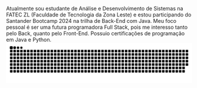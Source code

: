 <p align="left">Atualmente sou estudante de Análise e Desenvolvimento de Sistemas na FATEC ZL (Faculdade de Tecnologia da Zona Leste) e estou participando do Santander Bootcamp 2024 na trilha de Back-End com Java.
Meu foco pessoal é ser uma futura programadora Full Stack, pois me interesso tanto pelo Back, quanto pelo Front-End.
Possuio certificações de programação em Java e Python.

<picture>
  <source media="(prefers-color-scheme: dark)" srcset="https://raw.githubusercontent.com/isabellavorenti/isabellavorenti/output/github-contribution-grid-snake-dark.svg">
  <source media="(prefers-color-scheme: light)" srcset="https://raw.githubusercontent.com/isabellavorenti/isabellavorenti/output/github-contribution-grid-snake.svg">
  <img alt="github contribution grid snake animation" src="https://raw.githubusercontent.com/isabellavorenti/isabellavorenti/output/github-contribution-grid-snake.svg">
</picture>
<br><br>
